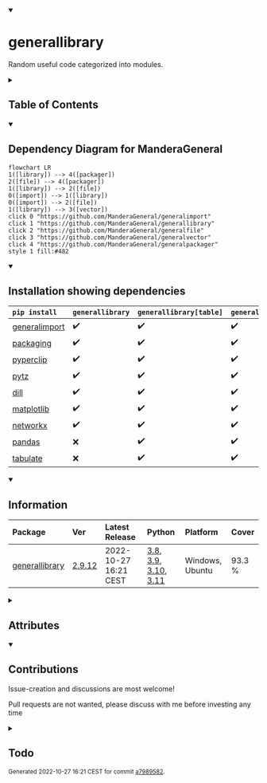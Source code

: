 <details open>
<summary><h1>generallibrary</h1></summary>

Random useful code categorized into modules.

<details>
<summary><h2>Table of Contents</h2></summary>

<pre>
<a href='#generallibrary'>generallibrary</a>
├─ <a href='#Dependency-Diagram-for-ManderaGeneral'>Dependency Diagram for ManderaGeneral</a>
├─ <a href='#Installation-showing-dependencies'>Installation showing dependencies</a>
├─ <a href='#Information'>Information</a>
├─ <a href='#Attributes'>Attributes</a>
├─ <a href='#Contributions'>Contributions</a>
└─ <a href='#Todo'>Todo</a>
</pre>
</details>


<details open>
<summary><h2>Dependency Diagram for ManderaGeneral</h2></summary>

```mermaid
flowchart LR
1([library]) --> 4([packager])
2([file]) --> 4([packager])
1([library]) --> 2([file])
0([import]) --> 1([library])
0([import]) --> 2([file])
1([library]) --> 3([vector])
click 0 "https://github.com/ManderaGeneral/generalimport"
click 1 "https://github.com/ManderaGeneral/generallibrary"
click 2 "https://github.com/ManderaGeneral/generalfile"
click 3 "https://github.com/ManderaGeneral/generalvector"
click 4 "https://github.com/ManderaGeneral/generalpackager"
style 1 fill:#482
```
</details>


<details open>
<summary><h2>Installation showing dependencies</h2></summary>

| `pip install`                                                      | `generallibrary`   | `generallibrary[table]`   | `generallibrary[full]`   |
|:-------------------------------------------------------------------|:-------------------|:--------------------------|:-------------------------|
| <a href='https://pypi.org/project/generalimport'>generalimport</a> | ✔️                 | ✔️                        | ✔️                       |
| <a href='https://pypi.org/project/packaging'>packaging</a>         | ✔️                 | ✔️                        | ✔️                       |
| <a href='https://pypi.org/project/pyperclip'>pyperclip</a>         | ✔️                 | ✔️                        | ✔️                       |
| <a href='https://pypi.org/project/pytz'>pytz</a>                   | ✔️                 | ✔️                        | ✔️                       |
| <a href='https://pypi.org/project/dill'>dill</a>                   | ✔️                 | ✔️                        | ✔️                       |
| <a href='https://pypi.org/project/matplotlib'>matplotlib</a>       | ✔️                 | ✔️                        | ✔️                       |
| <a href='https://pypi.org/project/networkx'>networkx</a>           | ✔️                 | ✔️                        | ✔️                       |
| <a href='https://pypi.org/project/pandas'>pandas</a>               | ❌                  | ✔️                        | ✔️                       |
| <a href='https://pypi.org/project/tabulate'>tabulate</a>           | ❌                  | ✔️                        | ✔️                       |
</details>


<details open>
<summary><h2>Information</h2></summary>

| Package                                                            | Ver                                                | Latest Release        | Python                                                                                                                                                                                                                                                 | Platform        | Cover   |
|:-------------------------------------------------------------------|:---------------------------------------------------|:----------------------|:-------------------------------------------------------------------------------------------------------------------------------------------------------------------------------------------------------------------------------------------------------|:----------------|:--------|
| [generallibrary](https://github.com/ManderaGeneral/generallibrary) | [2.9.12](https://pypi.org/project/generallibrary/) | 2022-10-27 16:21 CEST | [3.8](https://www.python.org/downloads/release/python-380/), [3.9](https://www.python.org/downloads/release/python-390/), [3.10](https://www.python.org/downloads/release/python-3100/), [3.11](https://www.python.org/downloads/release/python-3110/) | Windows, Ubuntu | 93.3 %  |
</details>



<details>
<summary><h2>Attributes</h2></summary>

<pre>
<a href='https://github.com/ManderaGeneral/generallibrary/blob/a7989582/generallibrary/__init__.py#L1'>Module: generallibrary</a>
├─ <a href='https://github.com/ManderaGeneral/generallibrary/blob/a7989582/generallibrary/functions.py#L202'>Class: AutoInitBases</a>
├─ <a href='https://github.com/ManderaGeneral/generallibrary/blob/a7989582/generallibrary/values.py#L10'>Class: BoolStr</a>
├─ <a href='https://github.com/ManderaGeneral/generallibrary/blob/a7989582/generallibrary/functions.py#L91'>Class: CallTable</a>
│  ├─ <a href='https://github.com/ManderaGeneral/generallibrary/blob/a7989582/generallibrary/functions.py#L136'>Method: generate</a>
│  ├─ <a href='https://github.com/ManderaGeneral/generallibrary/blob/a7989582/generallibrary/functions.py#L140'>Method: generate_with_args</a>
│  ├─ <a href='https://github.com/ManderaGeneral/generallibrary/blob/a7989582/generallibrary/functions.py#L144'>Method: generate_with_funcs</a>
│  ├─ <a href='https://github.com/ManderaGeneral/generallibrary/blob/a7989582/generallibrary/functions.py#L104'>Method: set_args</a>
│  └─ <a href='https://github.com/ManderaGeneral/generallibrary/blob/a7989582/generallibrary/functions.py#L99'>Method: set_funcs</a>
├─ <a href='https://github.com/ManderaGeneral/generallibrary/blob/a7989582/generallibrary/code.py#L132'>Class: CodeLine</a>
│  ├─ <a href='https://github.com/ManderaGeneral/generallibrary/blob/a7989582/generallibrary/code.py#L150'>Method: get_lines</a>
│  └─ <a href='https://github.com/ManderaGeneral/generallibrary/blob/a7989582/generallibrary/code.py#L165'>Method: text</a>
├─ <a href='https://github.com/ManderaGeneral/generallibrary/blob/a7989582/generallibrary/objinfo/objinfo.py#L229'>Class: DataClass</a>
│  ├─ <a href='https://github.com/ManderaGeneral/generallibrary/blob/a7989582/generallibrary/objinfo/objinfo.py#L222'>Method: field_dict</a>
│  └─ <a href='https://github.com/ManderaGeneral/generallibrary/blob/a7989582/generallibrary/objinfo/objinfo.py#L216'>Method: field_values</a>
├─ <a href='https://github.com/ManderaGeneral/generallibrary/blob/a7989582/generallibrary/time.py#L55'>Class: Date</a>
│  ├─ <a href='https://github.com/ManderaGeneral/generallibrary/blob/a7989582/generallibrary/time.py#L77'>Method: get_timezone_obj</a>
│  └─ <a href='https://github.com/ManderaGeneral/generallibrary/blob/a7989582/generallibrary/time.py#L81'>Method: now</a>
├─ <a href='https://github.com/ManderaGeneral/generallibrary/blob/a7989582/generallibrary/context.py#L7'>Class: DecoContext</a>
│  ├─ <a href='https://github.com/ManderaGeneral/generallibrary/blob/a7989582/generallibrary/context.py#L18'>Method: after</a>
│  └─ <a href='https://github.com/ManderaGeneral/generallibrary/blob/a7989582/generallibrary/context.py#L15'>Method: before</a>
├─ <a href='https://github.com/ManderaGeneral/generallibrary/blob/a7989582/generallibrary/functions.py#L82'>Class: EmptyContext</a>
├─ <a href='https://github.com/ManderaGeneral/generallibrary/blob/a7989582/generallibrary/values.py#L158'>Class: EnvVar</a>
│  └─ <a href='https://github.com/ManderaGeneral/generallibrary/blob/a7989582/generallibrary/values.py#L174'>Property: value</a>
├─ <a href='https://github.com/ManderaGeneral/generallibrary/blob/a7989582/generallibrary/functions.py#L210'>Class: HierarchyStorer</a>
├─ <a href='https://github.com/ManderaGeneral/generallibrary/blob/a7989582/generallibrary/code.py#L20'>Class: Log</a>
│  ├─ <a href='https://github.com/ManderaGeneral/generallibrary/blob/a7989582/generallibrary/functions.py#L249'>Method: assert_max_one_missing_name</a>
│  ├─ <a href='https://github.com/ManderaGeneral/generallibrary/blob/a7989582/generallibrary/code.py#L69'>Method: configure_file</a>
│  ├─ <a href='https://github.com/ManderaGeneral/generallibrary/blob/a7989582/generallibrary/code.py#L73'>Method: configure_stream</a>
│  ├─ <a href='https://github.com/ManderaGeneral/generallibrary/blob/a7989582/generallibrary/code.py#L54'>Method: critical</a>
│  ├─ <a href='https://github.com/ManderaGeneral/generallibrary/blob/a7989582/generallibrary/code.py#L50'>Method: debug</a>
│  ├─ <a href='https://github.com/ManderaGeneral/generallibrary/blob/a7989582/generallibrary/code.py#L53'>Method: error</a>
│  ├─ <a href='https://github.com/ManderaGeneral/generallibrary/blob/a7989582/generallibrary/code.py#L51'>Method: info</a>
│  ├─ <a href='https://github.com/ManderaGeneral/generallibrary/blob/a7989582/generallibrary/code.py#L81'>Method: is_root</a>
│  ├─ <a href='https://github.com/ManderaGeneral/generallibrary/blob/a7989582/generallibrary/code.py#L77'>Method: loggers</a>
│  ├─ <a href='https://github.com/ManderaGeneral/generallibrary/blob/a7989582/generallibrary/functions.py#L313'>Method: recycle_clear</a>
│  ├─ <a href='https://github.com/ManderaGeneral/generallibrary/blob/a7989582/generallibrary/functions.py#L318'>Method: recycle_clear_all</a>
│  └─ <a href='https://github.com/ManderaGeneral/generallibrary/blob/a7989582/generallibrary/code.py#L52'>Method: warning</a>
├─ <a href='https://github.com/ManderaGeneral/generallibrary/blob/a7989582/generallibrary/diagram.py#L595'>Class: Markdown</a>
│  ├─ <a href='https://github.com/ManderaGeneral/generallibrary/blob/a7989582/generallibrary/diagram.py#L721'>Method: add_code_lines</a>
│  ├─ <a href='https://github.com/ManderaGeneral/generallibrary/blob/a7989582/generallibrary/diagram.py#L686'>Method: add_lines</a>
│  ├─ <a href='https://github.com/ManderaGeneral/generallibrary/blob/a7989582/generallibrary/diagram.py#L716'>Method: add_list_lines</a>
│  ├─ <a href='https://github.com/ManderaGeneral/generallibrary/blob/a7989582/generallibrary/diagram.py#L727'>Method: add_pre_lines</a>
│  ├─ <a href='https://github.com/ManderaGeneral/generallibrary/blob/a7989582/generallibrary/diagram.py#L706'>Method: add_table_lines</a>
│  ├─ <a href='https://github.com/ManderaGeneral/generallibrary/blob/a7989582/generallibrary/diagram.py#L628'>Method: format_header</a>
│  ├─ <a href='https://github.com/ManderaGeneral/generallibrary/blob/a7989582/generallibrary/diagram.py#L695'>Method: get_all_lines</a>
│  ├─ <a href='https://github.com/ManderaGeneral/generallibrary/blob/a7989582/generallibrary/diagram.py#L670'>Method: get_section_lines</a>
│  ├─ <a href='https://github.com/ManderaGeneral/generallibrary/blob/a7989582/generallibrary/diagram.py#L647'>Method: get_tags_post</a>
│  ├─ <a href='https://github.com/ManderaGeneral/generallibrary/blob/a7989582/generallibrary/diagram.py#L611'>Method: link</a>
│  ├─ <a href='https://github.com/ManderaGeneral/generallibrary/blob/a7989582/generallibrary/diagram.py#L664'>Method: render</a>
│  ├─ <a href='https://github.com/ManderaGeneral/generallibrary/blob/a7989582/generallibrary/diagram.py#L639'>Method: update_collapsible</a>
│  └─ <a href='https://github.com/ManderaGeneral/generallibrary/blob/a7989582/generallibrary/diagram.py#L732'>Method: wrap_with_tags</a>
├─ <a href='https://github.com/ManderaGeneral/generallibrary/blob/a7989582/generallibrary/diagram.py#L556'>Class: NetworkDiagram</a>
│  ├─ <a href='https://github.com/ManderaGeneral/generallibrary/blob/a7989582/generallibrary/diagram.py#L579'>Method: get_spouse</a>
│  └─ <a href='https://github.com/ManderaGeneral/generallibrary/blob/a7989582/generallibrary/diagram.py#L564'>Method: get_spouses</a>
├─ <a href='https://github.com/ManderaGeneral/generallibrary/blob/a7989582/generallibrary/objinfo/objinfo.py#L18'>Class: ObjInfo</a>
│  ├─ <a href='https://github.com/ManderaGeneral/generallibrary/blob/a7989582/generallibrary/objinfo/objinfo.py#L18'>Class: ObjInfo</a>
│  ├─ <a href='https://github.com/ManderaGeneral/generallibrary/blob/a7989582/generallibrary/diagram.py#L205'>Method: add_node</a>
│  ├─ <a href='https://github.com/ManderaGeneral/generallibrary/blob/a7989582/generallibrary/objinfo/parents.py#L59'>Method: check_if_parent_eligible</a>
│  ├─ <a href='https://github.com/ManderaGeneral/generallibrary/blob/a7989582/generallibrary/objinfo/properties.py#L141'>Method: defined_by_parent</a>
│  ├─ <a href='https://github.com/ManderaGeneral/generallibrary/blob/a7989582/generallibrary/diagram.py#L285'>Method: disconnect</a>
│  ├─ <a href='https://github.com/ManderaGeneral/generallibrary/blob/a7989582/generallibrary/objinfo/properties.py#L116'>Method: doc</a>
│  ├─ <a href='https://github.com/ManderaGeneral/generallibrary/blob/a7989582/generallibrary/objinfo/properties.py#L52'>Method: file</a>
│  ├─ <a href='https://github.com/ManderaGeneral/generallibrary/blob/a7989582/generallibrary/objinfo/origin.py#L28'>Method: from_base</a>
│  ├─ <a href='https://github.com/ManderaGeneral/generallibrary/blob/a7989582/generallibrary/objinfo/origin.py#L21'>Method: from_builtin</a>
│  ├─ <a href='https://github.com/ManderaGeneral/generallibrary/blob/a7989582/generallibrary/objinfo/origin.py#L36'>Method: from_class</a>
│  ├─ <a href='https://github.com/ManderaGeneral/generallibrary/blob/a7989582/generallibrary/objinfo/origin.py#L51'>Method: from_instance</a>
│  ├─ <a href='https://github.com/ManderaGeneral/generallibrary/blob/a7989582/generallibrary/objinfo/origin.py#L58'>Method: from_module</a>
│  ├─ <a href='https://github.com/ManderaGeneral/generallibrary/blob/a7989582/generallibrary/diagram.py#L296'>Method: get_all</a>
│  ├─ <a href='https://github.com/ManderaGeneral/generallibrary/blob/a7989582/generallibrary/diagram.py#L225'>Method: get_child</a>
│  ├─ <a href='https://github.com/ManderaGeneral/generallibrary/blob/a7989582/generallibrary/diagram.py#L403'>Method: get_children</a>
│  ├─ <a href='https://github.com/ManderaGeneral/generallibrary/blob/a7989582/generallibrary/diagram.py#L107'>Method: get_connections</a>
│  ├─ <a href='https://github.com/ManderaGeneral/generallibrary/blob/a7989582/generallibrary/objinfo/properties.py#L91'>Method: get_definition_line</a>
│  ├─ <a href='https://github.com/ManderaGeneral/generallibrary/blob/a7989582/generallibrary/diagram.py#L176'>Method: get_index</a>
│  ├─ <a href='https://github.com/ManderaGeneral/generallibrary/blob/a7989582/generallibrary/objinfo/properties.py#L103'>Method: get_lines</a>
│  ├─ <a href='https://github.com/ManderaGeneral/generallibrary/blob/a7989582/generallibrary/diagram.py#L251'>Method: get_node</a>
│  ├─ <a href='https://github.com/ManderaGeneral/generallibrary/blob/a7989582/generallibrary/diagram.py#L441'>Method: get_nodes</a>
│  ├─ <a href='https://github.com/ManderaGeneral/generallibrary/blob/a7989582/generallibrary/diagram.py#L313'>Method: get_ordered</a>
│  ├─ <a href='https://github.com/ManderaGeneral/generallibrary/blob/a7989582/generallibrary/diagram.py#L277'>Method: get_ordered_index</a>
│  ├─ <a href='https://github.com/ManderaGeneral/generallibrary/blob/a7989582/generallibrary/objinfo/properties.py#L85'>Method: get_origin</a>
│  ├─ <a href='https://github.com/ManderaGeneral/generallibrary/blob/a7989582/generallibrary/diagram.py#L238'>Method: get_parent</a>
│  ├─ <a href='https://github.com/ManderaGeneral/generallibrary/blob/a7989582/generallibrary/diagram.py#L422'>Method: get_parents</a>
│  ├─ <a href='https://github.com/ManderaGeneral/generallibrary/blob/a7989582/generallibrary/diagram.py#L264'>Method: get_sibling</a>
│  ├─ <a href='https://github.com/ManderaGeneral/generallibrary/blob/a7989582/generallibrary/diagram.py#L458'>Method: get_siblings</a>
│  ├─ <a href='https://github.com/ManderaGeneral/generallibrary/blob/a7989582/generallibrary/diagram.py#L92'>Method: graph</a>
│  ├─ <a href='https://github.com/ManderaGeneral/generallibrary/blob/a7989582/generallibrary/objinfo/objinfo.py#L61'>Method: identifier</a>
│  ├─ <a href='https://github.com/ManderaGeneral/generallibrary/blob/a7989582/generallibrary/objinfo/properties.py#L17'>Method: internal</a>
│  ├─ <a href='https://github.com/ManderaGeneral/generallibrary/blob/a7989582/generallibrary/objinfo/type.py#L34'>Method: is_class</a>
│  ├─ <a href='https://github.com/ManderaGeneral/generallibrary/blob/a7989582/generallibrary/objinfo/type.py#L28'>Method: is_function</a>
│  ├─ <a href='https://github.com/ManderaGeneral/generallibrary/blob/a7989582/generallibrary/objinfo/type.py#L50'>Method: is_instance</a>
│  ├─ <a href='https://github.com/ManderaGeneral/generallibrary/blob/a7989582/generallibrary/objinfo/type.py#L59'>Method: is_method</a>
│  ├─ <a href='https://github.com/ManderaGeneral/generallibrary/blob/a7989582/generallibrary/objinfo/type.py#L22'>Method: is_module</a>
│  ├─ <a href='https://github.com/ManderaGeneral/generallibrary/blob/a7989582/generallibrary/objinfo/type.py#L44'>Method: is_property</a>
│  ├─ <a href='https://github.com/ManderaGeneral/generallibrary/blob/a7989582/generallibrary/diagram.py#L125'>Method: mermaid</a>
│  ├─ <a href='https://github.com/ManderaGeneral/generallibrary/blob/a7989582/generallibrary/objinfo/properties.py#L43'>Method: module</a>
│  ├─ <a href='https://github.com/ManderaGeneral/generallibrary/blob/a7989582/generallibrary/objinfo/properties.py#L75'>Method: print_link_to_obj</a>
│  ├─ <a href='https://github.com/ManderaGeneral/generallibrary/blob/a7989582/generallibrary/objinfo/properties.py#L26'>Method: private</a>
│  ├─ <a href='https://github.com/ManderaGeneral/generallibrary/blob/a7989582/generallibrary/objinfo/properties.py#L34'>Method: protected</a>
│  ├─ <a href='https://github.com/ManderaGeneral/generallibrary/blob/a7989582/generallibrary/objinfo/properties.py#L9'>Method: public</a>
│  ├─ <a href='https://github.com/ManderaGeneral/generallibrary/blob/a7989582/generallibrary/diagram.py#L214'>Method: remove_node</a>
│  ├─ <a href='https://github.com/ManderaGeneral/generallibrary/blob/a7989582/generallibrary/diagram.py#L189'>Method: set_index</a>
│  ├─ <a href='https://github.com/ManderaGeneral/generallibrary/blob/a7989582/generallibrary/diagram.py#L369'>Method: set_parent</a>
│  ├─ <a href='https://github.com/ManderaGeneral/generallibrary/blob/a7989582/generallibrary/objinfo/parents.py#L7'>Method: spawn_parents</a>
│  ├─ <a href='https://github.com/ManderaGeneral/generallibrary/blob/a7989582/generallibrary/objinfo/type.py#L8'>Method: type</a>
│  └─ <a href='https://github.com/ManderaGeneral/generallibrary/blob/a7989582/generallibrary/diagram.py#L508'>Method: view</a>
├─ <a href='https://github.com/ManderaGeneral/generallibrary/blob/a7989582/generallibrary/decorators.py#L385'>Class: Operators</a>
│  └─ <a href='https://github.com/ManderaGeneral/generallibrary/blob/a7989582/generallibrary/decorators.py#L396'>Method: deco_define_comparisons</a>
├─ <a href='https://github.com/ManderaGeneral/generallibrary/blob/a7989582/generallibrary/versions.py#L225'>Class: PythonVersion</a>
│  └─ <a href='https://github.com/ManderaGeneral/generallibrary/blob/a7989582/generallibrary/versions.py#L231'>Property: version</a>
├─ <a href='https://github.com/ManderaGeneral/generallibrary/blob/a7989582/generallibrary/functions.py#L216'>Class: Recycle</a>
│  ├─ <a href='https://github.com/ManderaGeneral/generallibrary/blob/a7989582/generallibrary/functions.py#L249'>Method: assert_max_one_missing_name</a>
│  ├─ <a href='https://github.com/ManderaGeneral/generallibrary/blob/a7989582/generallibrary/functions.py#L313'>Method: recycle_clear</a>
│  └─ <a href='https://github.com/ManderaGeneral/generallibrary/blob/a7989582/generallibrary/functions.py#L318'>Method: recycle_clear_all</a>
├─ <a href='https://github.com/ManderaGeneral/generallibrary/blob/a7989582/generallibrary/context.py#L46'>Class: RedirectStdout</a>
├─ <a href='https://github.com/ManderaGeneral/generallibrary/blob/a7989582/generallibrary/decorators.py#L22'>Class: SigInfo</a>
│  ├─ <a href='https://github.com/ManderaGeneral/generallibrary/blob/a7989582/generallibrary/decorators.py#L265'>Method: call</a>
│  ├─ <a href='https://github.com/ManderaGeneral/generallibrary/blob/a7989582/generallibrary/decorators.py#L48'>Property: callableObject</a>
│  ├─ <a href='https://github.com/ManderaGeneral/generallibrary/blob/a7989582/generallibrary/decorators.py#L52'>Method: class_from_callable</a>
│  ├─ <a href='https://github.com/ManderaGeneral/generallibrary/blob/a7989582/generallibrary/decorators.py#L178'>Property: defaults</a>
│  ├─ <a href='https://github.com/ManderaGeneral/generallibrary/blob/a7989582/generallibrary/decorators.py#L220'>Method: getIndexFromName</a>
│  ├─ <a href='https://github.com/ManderaGeneral/generallibrary/blob/a7989582/generallibrary/decorators.py#L146'>Property: leadingArgNames</a>
│  ├─ <a href='https://github.com/ManderaGeneral/generallibrary/blob/a7989582/generallibrary/decorators.py#L126'>Property: names</a>
│  ├─ <a href='https://github.com/ManderaGeneral/generallibrary/blob/a7989582/generallibrary/decorators.py#L136'>Property: namesRequired</a>
│  ├─ <a href='https://github.com/ManderaGeneral/generallibrary/blob/a7989582/generallibrary/decorators.py#L131'>Property: namesWithoutDefaults</a>
│  ├─ <a href='https://github.com/ManderaGeneral/generallibrary/blob/a7989582/generallibrary/decorators.py#L141'>Property: namesWithoutPacked</a>
│  ├─ <a href='https://github.com/ManderaGeneral/generallibrary/blob/a7989582/generallibrary/decorators.py#L227'>Property: packedArgs</a>
│  ├─ <a href='https://github.com/ManderaGeneral/generallibrary/blob/a7989582/generallibrary/decorators.py#L164'>Property: packedArgsName</a>
│  ├─ <a href='https://github.com/ManderaGeneral/generallibrary/blob/a7989582/generallibrary/decorators.py#L232'>Property: packedKwargs</a>
│  ├─ <a href='https://github.com/ManderaGeneral/generallibrary/blob/a7989582/generallibrary/decorators.py#L171'>Property: packedKwargsName</a>
│  ├─ <a href='https://github.com/ManderaGeneral/generallibrary/blob/a7989582/generallibrary/decorators.py#L85'>Property: parameters</a>
│  ├─ <a href='https://github.com/ManderaGeneral/generallibrary/blob/a7989582/generallibrary/decorators.py#L204'>Property: positionalArgNames</a>
│  ├─ <a href='https://github.com/ManderaGeneral/generallibrary/blob/a7989582/generallibrary/decorators.py#L188'>Property: positionalOnlyArgNames</a>
│  ├─ <a href='https://github.com/ManderaGeneral/generallibrary/blob/a7989582/generallibrary/decorators.py#L197'>Property: positionalOnlyOppositeArgNames</a>
│  ├─ <a href='https://github.com/ManderaGeneral/generallibrary/blob/a7989582/generallibrary/decorators.py#L212'>Property: positionalOppositeArgNames</a>
│  ├─ <a href='https://github.com/ManderaGeneral/generallibrary/blob/a7989582/generallibrary/decorators.py#L75'>Property: positional_extra</a>
│  ├─ <a href='https://github.com/ManderaGeneral/generallibrary/blob/a7989582/generallibrary/decorators.py#L237'>Property: unpackedArgs</a>
│  └─ <a href='https://github.com/ManderaGeneral/generallibrary/blob/a7989582/generallibrary/decorators.py#L248'>Property: unpackedKwargs</a>
├─ <a href='https://github.com/ManderaGeneral/generallibrary/blob/a7989582/generallibrary/iterables.py#L5'>Class: SortedList</a>
│  ├─ <a href='https://github.com/ManderaGeneral/generallibrary/blob/a7989582/generallibrary/iterables.py#L32'>Method: add</a>
│  └─ <a href='https://github.com/ManderaGeneral/generallibrary/blob/a7989582/generallibrary/iterables.py#L49'>Method: remove</a>
├─ <a href='https://github.com/ManderaGeneral/generallibrary/blob/a7989582/generallibrary/diagram.py#L345'>Class: Storable</a>
│  ├─ <a href='https://github.com/ManderaGeneral/generallibrary/blob/a7989582/generallibrary/diagram.py#L355'>Method: copy_node</a>
│  ├─ <a href='https://github.com/ManderaGeneral/generallibrary/blob/a7989582/generallibrary/diagram.py#L350'>Method: load_node</a>
│  └─ <a href='https://github.com/ManderaGeneral/generallibrary/blob/a7989582/generallibrary/diagram.py#L347'>Method: save_node</a>
├─ <a href='https://github.com/ManderaGeneral/generallibrary/blob/a7989582/generallibrary/time.py#L20'>Class: Timer</a>
│  ├─ <a href='https://github.com/ManderaGeneral/generallibrary/blob/a7989582/generallibrary/time.py#L28'>Method: output_time</a>
│  └─ <a href='https://github.com/ManderaGeneral/generallibrary/blob/a7989582/generallibrary/time.py#L33'>Method: time</a>
├─ <a href='https://github.com/ManderaGeneral/generallibrary/blob/a7989582/generallibrary/diagram.py#L485'>Class: TreeDiagram</a>
│  └─ <a href='https://github.com/ManderaGeneral/generallibrary/blob/a7989582/generallibrary/diagram.py#L508'>Method: view</a>
├─ <a href='https://github.com/ManderaGeneral/generallibrary/blob/a7989582/generallibrary/versions.py#L15'>Class: Ver</a>
│  └─ <a href='https://github.com/ManderaGeneral/generallibrary/blob/a7989582/generallibrary/versions.py#L29'>Method: bump</a>
├─ <a href='https://github.com/ManderaGeneral/generallibrary/blob/a7989582/generallibrary/versions.py#L213'>Class: VerInfo</a>
│  ├─ <a href='https://github.com/ManderaGeneral/generallibrary/blob/a7989582/generallibrary/versions.py#L177'>Property: caseSensitive</a>
│  ├─ <a href='https://github.com/ManderaGeneral/generallibrary/blob/a7989582/generallibrary/versions.py#L191'>Property: pathDelimiter</a>
│  ├─ <a href='https://github.com/ManderaGeneral/generallibrary/blob/a7989582/generallibrary/versions.py#L205'>Property: pathRootHasColon</a>
│  ├─ <a href='https://github.com/ManderaGeneral/generallibrary/blob/a7989582/generallibrary/versions.py#L198'>Property: pathRootIsDelimiter</a>
│  ├─ <a href='https://github.com/ManderaGeneral/generallibrary/blob/a7989582/generallibrary/versions.py#L184'>Property: positionalArgument</a>
│  ├─ <a href='https://github.com/ManderaGeneral/generallibrary/blob/a7989582/generallibrary/versions.py#L139'>Property: pythonAlpha</a>
│  ├─ <a href='https://github.com/ManderaGeneral/generallibrary/blob/a7989582/generallibrary/versions.py#L144'>Property: pythonBeta</a>
│  ├─ <a href='https://github.com/ManderaGeneral/generallibrary/blob/a7989582/generallibrary/versions.py#L149'>Property: pythonCandidate</a>
│  ├─ <a href='https://github.com/ManderaGeneral/generallibrary/blob/a7989582/generallibrary/versions.py#L154'>Property: pythonFinal</a>
│  ├─ <a href='https://github.com/ManderaGeneral/generallibrary/blob/a7989582/generallibrary/versions.py#L108'>Property: pythonMajor</a>
│  ├─ <a href='https://github.com/ManderaGeneral/generallibrary/blob/a7989582/generallibrary/versions.py#L118'>Property: pythonMicro</a>
│  ├─ <a href='https://github.com/ManderaGeneral/generallibrary/blob/a7989582/generallibrary/versions.py#L113'>Property: pythonMinor</a>
│  ├─ <a href='https://github.com/ManderaGeneral/generallibrary/blob/a7989582/generallibrary/versions.py#L159'>Property: pythonReleaseKeyword</a>
│  ├─ <a href='https://github.com/ManderaGeneral/generallibrary/blob/a7989582/generallibrary/versions.py#L123'>Property: pythonReleaseLevel</a>
│  ├─ <a href='https://github.com/ManderaGeneral/generallibrary/blob/a7989582/generallibrary/versions.py#L129'>Property: pythonSerial</a>
│  ├─ <a href='https://github.com/ManderaGeneral/generallibrary/blob/a7989582/generallibrary/versions.py#L134'>Property: pythonSerialString</a>
│  ├─ <a href='https://github.com/ManderaGeneral/generallibrary/blob/a7989582/generallibrary/versions.py#L164'>Property: pythonString</a>
│  └─ <a href='https://github.com/ManderaGeneral/generallibrary/blob/a7989582/generallibrary/versions.py#L169'>Property: pythonVersion</a>
├─ <a href='https://github.com/ManderaGeneral/generallibrary/blob/a7989582/generallibrary/functions.py#L200'>Function: auto_deco</a>
├─ <a href='https://github.com/ManderaGeneral/generallibrary/blob/a7989582/generallibrary/objinfo/objinfo.py#L120'>Function: cache_clear</a>
├─ <a href='https://github.com/ManderaGeneral/generallibrary/blob/a7989582/generallibrary/functions.py#L38'>Function: calculate</a>
├─ <a href='https://github.com/ManderaGeneral/generallibrary/blob/a7989582/generallibrary/objinfo/objinfo.py#L134'>Function: call_base_hooks</a>
├─ <a href='https://github.com/ManderaGeneral/generallibrary/blob/a7989582/generallibrary/values.py#L38'>Function: ceil</a>
├─ <a href='https://github.com/ManderaGeneral/generallibrary/blob/a7989582/generallibrary/values.py#L47'>Function: clamp</a>
├─ <a href='https://github.com/ManderaGeneral/generallibrary/blob/a7989582/generallibrary/functions.py#L15'>Class: classproperty</a>
├─ <a href='https://github.com/ManderaGeneral/generallibrary/blob/a7989582/generallibrary/code.py#L114'>Function: clipboard_copy</a>
├─ <a href='https://github.com/ManderaGeneral/generallibrary/blob/a7989582/generallibrary/code.py#L127'>Function: clipboard_get</a>
├─ <a href='https://github.com/ManderaGeneral/generallibrary/blob/a7989582/generallibrary/iterables.py#L291'>Function: combine</a>
├─ <a href='https://github.com/ManderaGeneral/generallibrary/blob/a7989582/generallibrary/text.py#L16'>Function: comma_and_and</a>
├─ <a href='https://github.com/ManderaGeneral/generallibrary/blob/a7989582/generallibrary/text.py#L20'>Function: comma_and_or</a>
├─ <a href='https://github.com/ManderaGeneral/generallibrary/blob/a7989582/generallibrary/values.py#L129'>Function: confineTo</a>
├─ <a href='https://github.com/ManderaGeneral/generallibrary/blob/a7989582/generallibrary/code.py#L171'>Function: debug</a>
├─ <a href='https://github.com/ManderaGeneral/generallibrary/blob/a7989582/generallibrary/decorators.py#L337'>Function: deco_bound_defaults</a>
├─ <a href='https://github.com/ManderaGeneral/generallibrary/blob/a7989582/generallibrary/decorators.py#L15'>Function: deco_cache</a>
├─ <a href='https://github.com/ManderaGeneral/generallibrary/blob/a7989582/generallibrary/decorators.py#L303'>Function: deco_cast_parameters</a>
├─ <a href='https://github.com/ManderaGeneral/generallibrary/blob/a7989582/generallibrary/decorators.py#L321'>Function: deco_cast_to_self</a>
├─ <a href='https://github.com/ManderaGeneral/generallibrary/blob/a7989582/generallibrary/decorators.py#L357'>Function: deco_extend</a>
├─ <a href='https://github.com/ManderaGeneral/generallibrary/blob/a7989582/generallibrary/decorators.py#L280'>Function: deco_optional_suppress</a>
├─ <a href='https://github.com/ManderaGeneral/generallibrary/blob/a7989582/generallibrary/decorators.py#L368'>Function: deco_propagate_while</a>
├─ <a href='https://github.com/ManderaGeneral/generallibrary/blob/a7989582/generallibrary/decorators.py#L418'>Function: deco_require</a>
├─ <a href='https://github.com/ManderaGeneral/generallibrary/blob/a7989582/generallibrary/functions.py#L61'>Function: defaults</a>
├─ <a href='https://github.com/ManderaGeneral/generallibrary/blob/a7989582/generallibrary/iterables.py#L91'>Function: depth</a>
├─ <a href='https://github.com/ManderaGeneral/generallibrary/blob/a7989582/generallibrary/iterables.py#L334'>Function: dict_insert</a>
├─ <a href='https://github.com/ManderaGeneral/generallibrary/blob/a7989582/generallibrary/objinfo/objinfo.py#L153'>Function: dir_appearance_order</a>
├─ <a href='https://github.com/ManderaGeneral/generallibrary/blob/a7989582/generallibrary/values.py#L104'>Function: doubleRectify</a>
├─ <a href='https://github.com/ManderaGeneral/generallibrary/blob/a7989582/generallibrary/serialize.py#L24'>Function: dumps</a>
├─ <a href='https://github.com/ManderaGeneral/generallibrary/blob/a7989582/generallibrary/iterables.py#L261'>Function: exclusive</a>
├─ <a href='https://github.com/ManderaGeneral/generallibrary/blob/a7989582/generallibrary/iterables.py#L122'>Function: extend_list_in_dict</a>
├─ <a href='https://github.com/ManderaGeneral/generallibrary/blob/a7989582/generallibrary/iterables.py#L319'>Function: flatten</a>
├─ <a href='https://github.com/ManderaGeneral/generallibrary/blob/a7989582/generallibrary/values.py#L34'>Function: floor</a>
├─ <a href='https://github.com/ManderaGeneral/generallibrary/blob/a7989582/generallibrary/iterables.py#L167'>Function: get</a>
├─ <a href='https://github.com/ManderaGeneral/generallibrary/blob/a7989582/generallibrary/types.py#L164'>Function: getBaseClassNames</a>
├─ <a href='https://github.com/ManderaGeneral/generallibrary/blob/a7989582/generallibrary/types.py#L132'>Function: getBaseClasses</a>
├─ <a href='https://github.com/ManderaGeneral/generallibrary/blob/a7989582/generallibrary/objinfo/objinfo.py#L125'>Function: get_attrs_from_bases</a>
├─ <a href='https://github.com/ManderaGeneral/generallibrary/blob/a7989582/generallibrary/code.py#L248'>Function: get_definition_line</a>
├─ <a href='https://github.com/ManderaGeneral/generallibrary/blob/a7989582/generallibrary/iterables.py#L146'>Function: get_free_index</a>
├─ <a href='https://github.com/ManderaGeneral/generallibrary/blob/a7989582/generallibrary/iterables.py#L182'>Function: get_index</a>
├─ <a href='https://github.com/ManderaGeneral/generallibrary/blob/a7989582/generallibrary/iterables.py#L78'>Function: get_items</a>
├─ <a href='https://github.com/ManderaGeneral/generallibrary/blob/a7989582/generallibrary/values.py#L197'>Function: get_launch_options</a>
├─ <a href='https://github.com/ManderaGeneral/generallibrary/blob/a7989582/generallibrary/code.py#L203'>Function: get_origin</a>
├─ <a href='https://github.com/ManderaGeneral/generallibrary/blob/a7989582/generallibrary/iterables.py#L228'>Function: get_rows</a>
├─ <a href='https://github.com/ManderaGeneral/generallibrary/blob/a7989582/generallibrary/iterables.py#L70'>Function: get_values</a>
├─ <a href='https://github.com/ManderaGeneral/generallibrary/blob/a7989582/generallibrary/object.py#L8'>Function: getsize</a>
├─ <a href='https://github.com/ManderaGeneral/generallibrary/blob/a7989582/generallibrary/types.py#L176'>Function: hasMethod</a>
├─ <a href='https://github.com/ManderaGeneral/generallibrary/blob/a7989582/generallibrary/objinfo/objinfo.py#L87'>Function: hook</a>
├─ <a href='https://github.com/ManderaGeneral/generallibrary/blob/a7989582/generallibrary/iterables.py#L266'>Function: inclusive</a>
├─ <a href='https://github.com/ManderaGeneral/generallibrary/blob/a7989582/generallibrary/functions.py#L149'>Function: initBases</a>
├─ <a href='https://github.com/ManderaGeneral/generallibrary/blob/a7989582/generallibrary/values.py#L78'>Function: inrange</a>
├─ <a href='https://github.com/ManderaGeneral/generallibrary/blob/a7989582/generallibrary/object.py#L34'>Function: interconnect</a>
├─ <a href='https://github.com/ManderaGeneral/generallibrary/blob/a7989582/generallibrary/iterables.py#L86'>Function: is_iterable</a>
├─ <a href='https://github.com/ManderaGeneral/generallibrary/blob/a7989582/generallibrary/iterables.py#L106'>Function: iter_first_value</a>
├─ <a href='https://github.com/ManderaGeneral/generallibrary/blob/a7989582/generallibrary/iterables.py#L117'>Function: join_with_str</a>
├─ <a href='https://github.com/ManderaGeneral/generallibrary/blob/a7989582/generallibrary/serialize.py#L30'>Function: loads</a>
├─ <a href='https://github.com/ManderaGeneral/generallibrary/blob/a7989582/generallibrary/text.py#L46'>Function: match</a>
├─ <a href='https://github.com/ManderaGeneral/generallibrary/blob/a7989582/generallibrary/iterables.py#L314'>Function: pivot_list</a>
├─ <a href='https://github.com/ManderaGeneral/generallibrary/blob/a7989582/generallibrary/text.py#L25'>Function: plur_sing</a>
├─ <a href='https://github.com/ManderaGeneral/generallibrary/blob/a7989582/generallibrary/code.py#L224'>Function: print_link</a>
├─ <a href='https://github.com/ManderaGeneral/generallibrary/blob/a7989582/generallibrary/code.py#L239'>Function: print_link_to_obj</a>
├─ <a href='https://github.com/ManderaGeneral/generallibrary/blob/a7989582/generallibrary/values.py#L92'>Function: rectify</a>
├─ <a href='https://github.com/ManderaGeneral/generallibrary/blob/a7989582/generallibrary/iterables.py#L194'>Function: remove</a>
├─ <a href='https://github.com/ManderaGeneral/generallibrary/blob/a7989582/generallibrary/iterables.py#L282'>Function: remove_duplicates</a>
├─ <a href='https://github.com/ManderaGeneral/generallibrary/blob/a7989582/generallibrary/text.py#L36'>Function: replace</a>
├─ <a href='https://github.com/ManderaGeneral/generallibrary/blob/a7989582/generallibrary/values.py#L42'>Function: round_</a>
├─ <a href='https://github.com/ManderaGeneral/generallibrary/blob/a7989582/generallibrary/values.py#L61'>Function: sign</a>
├─ <a href='https://github.com/ManderaGeneral/generallibrary/blob/a7989582/generallibrary/time.py#L47'>Function: sleep</a>
├─ <a href='https://github.com/ManderaGeneral/generallibrary/blob/a7989582/generallibrary/iterables.py#L304'>Function: split_list</a>
├─ <a href='https://github.com/ManderaGeneral/generallibrary/blob/a7989582/generallibrary/types.py#L5'>Function: strToDynamicType</a>
├─ <a href='https://github.com/ManderaGeneral/generallibrary/blob/a7989582/generallibrary/iterables.py#L326'>Function: subtract_list</a>
├─ <a href='https://github.com/ManderaGeneral/generallibrary/blob/a7989582/generallibrary/functions.py#L323'>Function: terminal</a>
├─ <a href='https://github.com/ManderaGeneral/generallibrary/blob/a7989582/generallibrary/types.py#L104'>Function: typeChecker</a>
├─ <a href='https://github.com/ManderaGeneral/generallibrary/blob/a7989582/generallibrary/iterables.py#L271'>Function: unique_obj_in_list</a>
├─ <a href='https://github.com/ManderaGeneral/generallibrary/blob/a7989582/generallibrary/iterables.py#L134'>Function: update_dict_in_dict</a>
└─ <a href='https://github.com/ManderaGeneral/generallibrary/blob/a7989582/generallibrary/decorators.py#L6'>Function: wrapper_transfer</a>
</pre>
</details>


<details open>
<summary><h2>Contributions</h2></summary>

Issue-creation and discussions are most welcome!

Pull requests are not wanted, please discuss with me before investing any time
</details>


<details>
<summary><h2>Todo</h2></summary>

| Module                                                                                                                        | Message                                                                                                                                                                          |
|:------------------------------------------------------------------------------------------------------------------------------|:---------------------------------------------------------------------------------------------------------------------------------------------------------------------------------|
| <a href='https://github.com/ManderaGeneral/generallibrary/blob/a7989582/generallibrary/code.py#L1'>code.py</a>                | <a href='https://github.com/ManderaGeneral/generallibrary/blob/a7989582/generallibrary/code.py#L43'>Make Log use __name__ from previous frame so it doesn't write to root.</a>   |
| <a href='https://github.com/ManderaGeneral/generallibrary/blob/a7989582/generallibrary/code.py#L1'>code.py</a>                | <a href='https://github.com/ManderaGeneral/generallibrary/blob/a7989582/generallibrary/code.py#L70'>Use another delimiter than , in Log and make sure it can handle quotes.</a>  |
| <a href='https://github.com/ManderaGeneral/generallibrary/blob/a7989582/generallibrary/diagram.py#L1'>diagram.py</a>          | <a href='https://github.com/ManderaGeneral/generallibrary/blob/a7989582/generallibrary/diagram.py#L499'>Shared dict for NetworkDiagram, resolve logic with multiple parents.</a> |
| <a href='https://github.com/ManderaGeneral/generallibrary/blob/a7989582/generallibrary/test/test_time.py#L1'>test_time.py</a> | <a href='https://github.com/ManderaGeneral/generallibrary/blob/a7989582/generallibrary/test/test_time.py#L61'>Fix time casting to wrong day when past midnight.</a>              |
| <a href='https://github.com/ManderaGeneral/generallibrary/blob/a7989582/generallibrary/objinfo/objinfo.py#L1'>objinfo.py</a>  | <a href='https://github.com/ManderaGeneral/generallibrary/blob/a7989582/generallibrary/objinfo/objinfo.py#L23'>Recycle ObjInfo.</a>                                              |
| <a href='https://github.com/ManderaGeneral/generallibrary/blob/a7989582/generallibrary/versions.py#L1'>versions.py</a>        | <a href='https://github.com/ManderaGeneral/generallibrary/blob/a7989582/generallibrary/versions.py#L17'>Use Ver in each part of VerInfo.</a>                                     |
</details>


<sup>
Generated 2022-10-27 16:21 CEST for commit <a href='https://github.com/ManderaGeneral/generallibrary/commit/a7989582'>a7989582</a>.
</sup>
</details>

